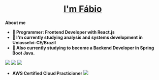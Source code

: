 <h1 align="center"><a href="https://github.com/fabiomp-filho"><b> I'm Fábio <b></a></h1>  

**About me**    

- 🏢 Programmer: Frontend Developer with React.js
- 🏫 I'm currently studying analysis and systems development in Uniasselvi-CE/Brazil
- 📝 Also currently studying to become a Backend Developer in Spring Boot Java.

[![](https://img.shields.io/badge/Gmail-D14836?style=for-the-badge&logo=gmail&logoColor=white)](mailto:fabio.filho0820@gmail.com)
[![](https://img.shields.io/badge/LinkedIn-0077B5?style=for-the-badge&logo=linkedin&logoColor=white)](https://www.linkedin.com/in/fábiomartinspf/)
[![](https://img.shields.io/badge/GitHub-100000?style=for-the-badge&logo=github&logoColor=white)](https://github.com/fabiomp-filho) 

- AWS Certified Cloud Practicioner
[![](https://images.credly.com/size/100x100/images/00634f82-b07f-4bbd-a6bb-53de397fc3a6/image.png)](https://www.credly.com/badges/d28bded7-b88e-41e4-82ae-1987de563662/public_url)
